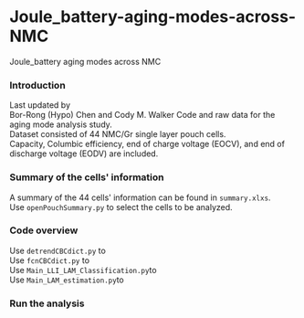 # Joule_battery-aging-modes-across-NMC
Joule_battery aging modes across NMC
###  Introduction
Last updated by  
Bor-Rong (Hypo) Chen and Cody M. Walker
Code and raw data for the aging mode analysis study.    
Dataset consisted of 44 NMC/Gr single layer pouch cells.  
Capacity, Columbic efficiency, end of charge voltage (EOCV), and end of discharge voltage (EODV) are included. 

###  Summary of the cells' information 
A summary of the 44 cells' information can be found in `summary.xlxs`.  
Use `openPouchSummary.py` to select the cells to be analyzed. 

###  Code overview
Use `detrendCBCdict.py` to  
Use `fcnCBCdict.py` to  
Use `Main_LLI_LAM_Classification.py`to  
Use `Main_LAM_estimation.py`to  

###  Run the analysis

